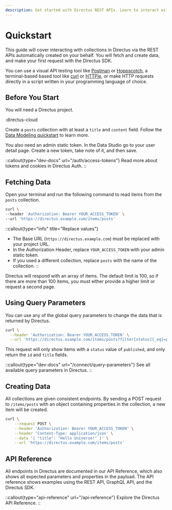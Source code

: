 ```yaml
---
description: Get started with Directus REST APIs. Learn to interact with collections, fetch, and create data. Follow this quickstart guide to begin building with Directus.
---
```


# Quickstart

This guide will cover interacting with collections in Directus via the REST APIs automatically created on your behalf. You will fetch and create data, and make your first request with the Directus SDK.

You can use a visual API testing tool like [Postman](https://www.postman.com/) or [Hoppscotch](https://hoppscotch.io/), a terminal-based based tool like [curl](https://curl.se/) or [HTTPie](https://httpie.io/cli), or make HTTP requests directly in a script written in your programming language of choice.

## Before You Start

You will need a Directus project.

:directus-cloud

Create a `posts` collection with at least a `title` and `content` field. Follow the [Data Modeling quickstart](/data-modeling/quickstart) to learn more.

You also need an admin static token. In the Data Studio go to your user detail page. Create a new token, take note of it, and then save.

::callout{type="dev-docs" url="/auth/access-tokens"}
Read more about tokens and cookies in Directus Auth.
::

## Fetching Data

Open your terminal and run the following command to read items from the `posts` collection.

```bash [Terminal]
curl \
--header 'Authorization: Bearer YOUR_ACCESS_TOKEN' \
--url 'https://directus.example.com/items/posts'
```

::callout{type="info" title="Replace values"}
- The Base URL (`https://directus.example.com`) must be replaced with your project URL.
- In the Authorization Header, replace `YOUR_ACCESS_TOKEN` with your admin static token.
- If you used a different collection, replace `posts` with the name of the collection.
::

Directus will respond with an array of items. The default limit is 100, so if there are more than 100 items, you must either provide a higher limit or request a second page.

## Using Query Parameters

You can use any of the global query parameters to change the data that is returned by Directus.

```bash [Terminal]
curl \
  --header 'Authorization: Bearer YOUR_ACCESS_TOKEN' \
  --url 'https://directus.example.com/items/posts?filter[status][_eq]=published&fields=id,title'
```

This request will only show items with a `status` value of `published`, and only return the `id` and `title` fields.

::callout{type="dev-docs" url="/connect/query-parameters"}
See all available query parameters in Directus.
::

## Creating Data

All collections are given consistent endpoints. By sending a POST request to `/items/posts` with an object containing properties in the collection, a new item will be created.

```bash [Terminal]
curl \
	--request POST \
	--header 'Authorization: Bearer YOUR_ACCESS_TOKEN' \
	--header 'Content-Type: application/json' \
	--data '{ "title": "Hello Universe!" }' \
  	--url 'https://directus.example.com/items/posts'
```

## API Reference

All endpoints in Directus are documented in our API Reference, which also shows all expected parameters and properties in the payload. The API reference shows examples using the REST API, GraphQL API, and the Directus SDK.

::callout{type="api-reference" url="/api-reference"}
Explore the Directus API Reference.
::
